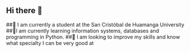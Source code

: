 ## Hi there 👋
##🔭 I am currently a student at the San Cristóbal de Huamanga University
##🌱I am currently learning information systems, databases and programming in Python.
##🤔 I am looking to improve my skills and know what specialty I can be very good at
<!--
**JuanT147/JuanT147** is a ✨ _special_ ✨ repository because its `README.md` (this file) appears on your GitHub profile.

Here are some ideas to get you started:
- 🔭 I am currently a student at the San Cristóbal de Huamanga University
- 🌱I am currently learning information systems, databases and programming in Python.
- 🤔 I am looking to improve my skills and know what specialty I can be very good at
